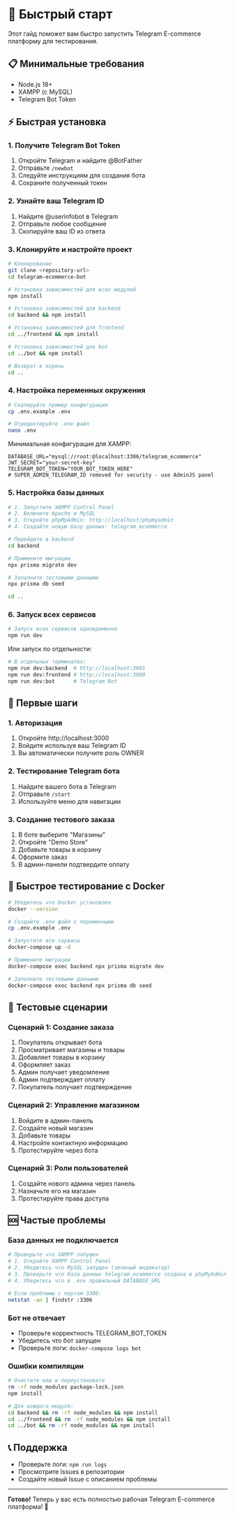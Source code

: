 # 🚀 Быстрый старт

Этот гайд поможет вам быстро запустить Telegram E-commerce платформу для тестирования.

## 📋 Минимальные требования

- Node.js 18+
- XAMPP (с MySQL)
- Telegram Bot Token

## ⚡ Быстрая установка

### 1. Получите Telegram Bot Token

1. Откройте Telegram и найдите @BotFather
2. Отправьте `/newbot`
3. Следуйте инструкциям для создания бота
4. Сохраните полученный токен

### 2. Узнайте ваш Telegram ID

1. Найдите @userinfobot в Telegram
2. Отправьте любое сообщение
3. Скопируйте ваш ID из ответа

### 3. Клонируйте и настройте проект

```bash
# Клонирование
git clone <repository-url>
cd telegram-ecommerce-bot

# Установка зависимостей для всех модулей
npm install

# Установка зависимостей для backend
cd backend && npm install

# Установка зависимостей для frontend
cd ../frontend && npm install

# Установка зависимостей для bot
cd ../bot && npm install

# Возврат в корень
cd ..
```

### 4. Настройка переменных окружения

```bash
# Скопируйте пример конфигурации
cp .env.example .env

# Отредактируйте .env файл
nano .env
```

Минимальная конфигурация для XAMPP:
```env
DATABASE_URL="mysql://root:@localhost:3306/telegram_ecommerce"
JWT_SECRET="your-secret-key"
TELEGRAM_BOT_TOKEN="YOUR_BOT_TOKEN_HERE"
# SUPER_ADMIN_TELEGRAM_ID removed for security - use AdminJS panel
```

### 5. Настройка базы данных

```bash
# 1. Запустите XAMPP Control Panel
# 2. Включите Apache и MySQL
# 3. Откройте phpMyAdmin: http://localhost/phpmyadmin
# 4. Создайте новую базу данных: telegram_ecommerce

# Перейдите в backend
cd backend

# Примените миграции
npx prisma migrate dev

# Заполните тестовыми данными
npx prisma db seed

cd ..
```

### 6. Запуск всех сервисов

```bash
# Запуск всех сервисов одновременно
npm run dev
```

Или запуск по отдельности:
```bash
# В отдельных терминалах:
npm run dev:backend  # http://localhost:3001
npm run dev:frontend # http://localhost:3000  
npm run dev:bot      # Telegram Bot
```

## 🎯 Первые шаги

### 1. Авторизация

1. Откройте http://localhost:3000
2. Войдите используя ваш Telegram ID
3. Вы автоматически получите роль OWNER

### 2. Тестирование Telegram бота

1. Найдите вашего бота в Telegram
2. Отправьте `/start`
3. Используйте меню для навигации

### 3. Создание тестового заказа

1. В боте выберите "Магазины"
2. Откройте "Demo Store"
3. Добавьте товары в корзину
4. Оформите заказ
5. В админ-панели подтвердите оплату

## 🔧 Быстрое тестирование с Docker

```bash
# Убедитесь что Docker установлен
docker --version

# Создайте .env файл с переменными
cp .env.example .env

# Запустите все сервисы
docker-compose up -d

# Примените миграции
docker-compose exec backend npx prisma migrate dev

# Заполните тестовыми данными
docker-compose exec backend npx prisma db seed
```

## 📱 Тестовые сценарии

### Сценарий 1: Создание заказа
1. Покупатель открывает бота
2. Просматривает магазины и товары
3. Добавляет товары в корзину
4. Оформляет заказ
5. Админ получает уведомление
6. Админ подтверждает оплату
7. Покупатель получает подтверждение

### Сценарий 2: Управление магазином
1. Войдите в админ-панель
2. Создайте новый магазин
3. Добавьте товары
4. Настройте контактную информацию
5. Протестируйте через бота

### Сценарий 3: Роли пользователей
1. Создайте нового админа через панель
2. Назначьте его на магазин
3. Протестируйте права доступа

## 🆘 Частые проблемы

### База данных не подключается
```bash
# Проверьте что XAMPP запущен
# 1. Откройте XAMPP Control Panel
# 2. Убедитесь что MySQL запущен (зеленый индикатор)
# 3. Проверьте что база данных telegram_ecommerce создана в phpMyAdmin
# 4. Убедитесь что в .env правильный DATABASE_URL

# Если проблемы с портом 3306:
netstat -an | findstr :3306
```

### Бот не отвечает
- Проверьте корректность TELEGRAM_BOT_TOKEN
- Убедитесь что бот запущен
- Проверьте логи: `docker-compose logs bot`

### Ошибки компиляции
```bash
# Очистите кеш и переустановите
rm -rf node_modules package-lock.json
npm install

# Для каждого модуля:
cd backend && rm -rf node_modules && npm install
cd ../frontend && rm -rf node_modules && npm install  
cd ../bot && rm -rf node_modules && npm install
```

## 📞 Поддержка

- Проверьте логи: `npm run logs`
- Просмотрите Issues в репозитории
- Создайте новый Issue с описанием проблемы

---

**Готово!** Теперь у вас есть полностью рабочая Telegram E-commerce платформа! 🎉
